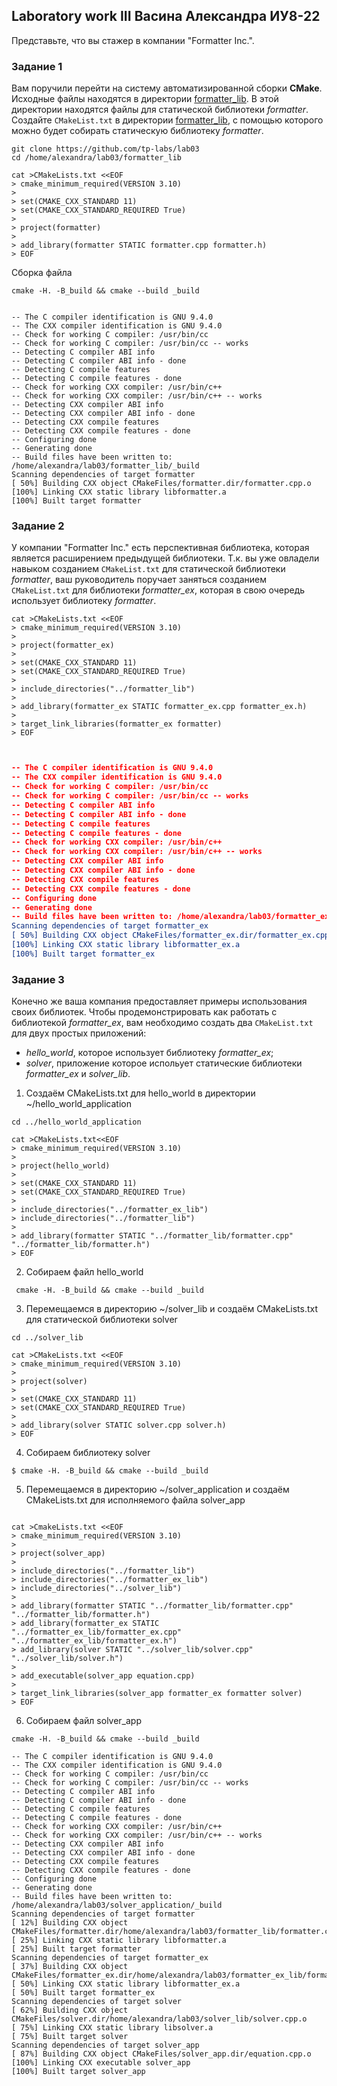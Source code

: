 ## Laboratory work III Васина Александра ИУ8-22



Представьте, что вы стажер в компании "Formatter Inc.".
### Задание 1
Вам поручили перейти на систему автоматизированной сборки **CMake**.
Исходные файлы находятся в директории [formatter_lib](formatter_lib).
В этой директории находятся файлы для статической библиотеки *formatter*.
Создайте `CMakeList.txt` в директории [formatter_lib](formatter_lib),
с помощью которого можно будет собирать статическую библиотеку *formatter*.
```
git clone https://github.com/tp-labs/lab03
cd /home/alexandra/lab03/formatter_lib
```
```
cat >CMakeLists.txt <<EOF
> cmake_minimum_required(VERSION 3.10)
> 
> set(CMAKE_CXX_STANDARD 11)
> set(CMAKE_CXX_STANDARD_REQUIRED True)
> 
> project(formatter)
> 
> add_library(formatter STATIC formatter.cpp formatter.h)
> EOF
```

Сборка файла
```
cmake -H. -B_build && cmake --build _build


-- The C compiler identification is GNU 9.4.0
-- The CXX compiler identification is GNU 9.4.0
-- Check for working C compiler: /usr/bin/cc
-- Check for working C compiler: /usr/bin/cc -- works
-- Detecting C compiler ABI info
-- Detecting C compiler ABI info - done
-- Detecting C compile features
-- Detecting C compile features - done
-- Check for working CXX compiler: /usr/bin/c++
-- Check for working CXX compiler: /usr/bin/c++ -- works
-- Detecting CXX compiler ABI info
-- Detecting CXX compiler ABI info - done
-- Detecting CXX compile features
-- Detecting CXX compile features - done
-- Configuring done
-- Generating done
-- Build files have been written to: /home/alexandra/lab03/formatter_lib/_build
Scanning dependencies of target formatter
[ 50%] Building CXX object CMakeFiles/formatter.dir/formatter.cpp.o
[100%] Linking CXX static library libformatter.a
[100%] Built target formatter
```

### Задание 2
У компании "Formatter Inc." есть перспективная библиотека,
которая является расширением предыдущей библиотеки. Т.к. вы уже овладели
навыком созданием `CMakeList.txt` для статической библиотеки *formatter*, ваш 
руководитель поручает заняться созданием `CMakeList.txt` для библиотеки 
*formatter_ex*, которая в свою очередь использует библиотеку *formatter*.

```
cat >CMakeLists.txt <<EOF
> cmake_minimum_required(VERSION 3.10)
> 
> project(formatter_ex)
> 
> set(CMAKE_CXX_STANDARD 11)
> set(CMAKE_CXX_STANDARD_REQUIRED True)
> 
> include_directories("../formatter_lib")
> 
> add_library(formatter_ex STATIC formatter_ex.cpp formatter_ex.h)
> 
> target_link_libraries(formatter_ex formatter)
> EOF
```

```cmake -H. -B_build && cmake --build _build


-- The C compiler identification is GNU 9.4.0
-- The CXX compiler identification is GNU 9.4.0
-- Check for working C compiler: /usr/bin/cc
-- Check for working C compiler: /usr/bin/cc -- works
-- Detecting C compiler ABI info
-- Detecting C compiler ABI info - done
-- Detecting C compile features
-- Detecting C compile features - done
-- Check for working CXX compiler: /usr/bin/c++
-- Check for working CXX compiler: /usr/bin/c++ -- works
-- Detecting CXX compiler ABI info
-- Detecting CXX compiler ABI info - done
-- Detecting CXX compile features
-- Detecting CXX compile features - done
-- Configuring done
-- Generating done
-- Build files have been written to: /home/alexandra/lab03/formatter_ex_lib/_build
Scanning dependencies of target formatter_ex
[ 50%] Building CXX object CMakeFiles/formatter_ex.dir/formatter_ex.cpp.o
[100%] Linking CXX static library libformatter_ex.a
[100%] Built target formatter_ex
```

### Задание 3
Конечно же ваша компания предоставляет примеры использования своих библиотек.
Чтобы продемонстрировать как работать с библиотекой *formatter_ex*,
вам необходимо создать два `CMakeList.txt` для двух простых приложений:
* *hello_world*, которое использует библиотеку *formatter_ex*;
* *solver*, приложение которое испольует статические библиотеки *formatter_ex* и *solver_lib*.

1. Создаём CMakeLists.txt для hello_world в директории ~/hello_world_application

```
cd ../hello_world_application
```


```
cat >CMakeLists.txt<<EOF
> cmake_minimum_required(VERSION 3.10)
> 
> project(hello_world)
> 
> set(CMAKE_CXX_STANDARD 11)
> set(CMAKE_CXX_STANDARD_REQUIRED True)
> 
> include_directories("../formatter_ex_lib")
> include_directories("../formatter_lib")
> 
> add_library(formatter STATIC "../formatter_lib/formatter.cpp" "../formatter_lib/formatter.h")
> EOF
```

2. Собираем файл hello_world

```
 cmake -H. -B_build && cmake --build _build

```
 
3. Перемещаемся в директорию ~/solver_lib и создаём CMakeLists.txt для статической библиотеки solver
```
cd ../solver_lib
```

```
cat >CMakeLists.txt <<EOF
> cmake_minimum_required(VERSION 3.10)
> 
> project(solver)
> 
> set(CMAKE_CXX_STANDARD 11)
> set(CMAKE_CXX_STANDARD_REQUIRED True)
> 
> add_library(solver STATIC solver.cpp solver.h)
> EOF
```
4. Собираем библиотеку solver
```
$ cmake -H. -B_build && cmake --build _build
```
5. Перемещаемся в директорию ~/solver_application и создаём CMakeLists.txt для исполняемого файла solver_app

```cd ../solver_application
```


```
cat >CmakeLists.txt <<EOF
> cmake_minimum_required(VERSION 3.10)
> 
> project(solver_app)
> 
> include_directories("../formatter_lib")
> include_directories("../formatter_ex_lib")
> include_directories("../solver_lib")
> 
> add_library(formatter STATIC "../formatter_lib/formatter.cpp" "../formatter_lib/formatter.h")
> add_library(formatter_ex STATIC "../formatter_ex_lib/formatter_ex.cpp" "../formatter_ex_lib/formatter_ex.h")
> add_library(solver STATIC "../solver_lib/solver.cpp" "../solver_lib/solver.h")
> 
> add_executable(solver_app equation.cpp)
> 
> target_link_libraries(solver_app formatter_ex formatter solver)
> EOF
```
6. Собираем файл solver_app

```
cmake -H. -B_build && cmake --build _build
```

```
-- The C compiler identification is GNU 9.4.0
-- The CXX compiler identification is GNU 9.4.0
-- Check for working C compiler: /usr/bin/cc
-- Check for working C compiler: /usr/bin/cc -- works
-- Detecting C compiler ABI info
-- Detecting C compiler ABI info - done
-- Detecting C compile features
-- Detecting C compile features - done
-- Check for working CXX compiler: /usr/bin/c++
-- Check for working CXX compiler: /usr/bin/c++ -- works
-- Detecting CXX compiler ABI info
-- Detecting CXX compiler ABI info - done
-- Detecting CXX compile features
-- Detecting CXX compile features - done
-- Configuring done
-- Generating done
-- Build files have been written to: /home/alexandra/lab03/solver_application/_build
Scanning dependencies of target formatter
[ 12%] Building CXX object CMakeFiles/formatter.dir/home/alexandra/lab03/formatter_lib/formatter.cpp.o
[ 25%] Linking CXX static library libformatter.a
[ 25%] Built target formatter
Scanning dependencies of target formatter_ex
[ 37%] Building CXX object CMakeFiles/formatter_ex.dir/home/alexandra/lab03/formatter_ex_lib/formatter_ex.cpp.o
[ 50%] Linking CXX static library libformatter_ex.a
[ 50%] Built target formatter_ex
Scanning dependencies of target solver
[ 62%] Building CXX object CMakeFiles/solver.dir/home/alexandra/lab03/solver_lib/solver.cpp.o
[ 75%] Linking CXX static library libsolver.a
[ 75%] Built target solver
Scanning dependencies of target solver_app
[ 87%] Building CXX object CMakeFiles/solver_app.dir/equation.cpp.o
[100%] Linking CXX executable solver_app
[100%] Built target solver_app

```


